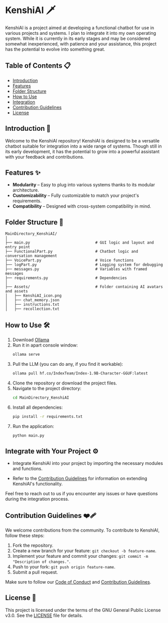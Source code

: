 # KenshiAI 🗡️

KenshiAI is a project aimed at developing a functional chatbot for use in various projects and systems. I plan to integrate it into my own operating system. While it is currently in its early stages and may be considered somewhat inexperienced, with patience and your assistance, this project has the potential to evolve into something great.

## Table of Contents 📋

- [Introduction](#introduction)
- [Features](#features)
- [Folder Structure](#folder-structure)
- [How to Use](#how-to-use)
- [Integration](#integration)
- [Contribution Guidelines](#contribution-guidelines)
- [License](#license)

## Introduction 🎩

Welcome to the KenshiAI repository! KenshiAI is designed to be a versatile chatbot suitable for integration into a wide range of systems. Though still in its early development, it has the potential to grow into a powerful assistant with your feedback and contributions.

## Features ✨

- **Modularity** – Easy to plug into various systems thanks to its modular architecture.
- **Customizability** – Fully customizable to match your project's requirements.
- **Compatibility** – Designed with cross-system compatibility in mind.

## Folder Structure 📁
```plaintext
MainDirectory_KenshiAI/
│
├── main.py                             # GUI logic and layout and entry point
├── FunctionalPart.py                   # Chatbot logic and conversation management
├── VoicePart.py                        # Voice functions
├── logPart.py                          # Logging system for debugging
├── messages.py                         # Variables with framed messages
├── requirements.py                     # Dependencies
│
├── Assets/                             # Folder containing AI avatars and assets
│   ├── KenshiAI_icon.png
│   ├── chat_memory.json
│   ├── instructions.txt
│   ├── recollection.txt
```

## How to Use 🛠️

1. Download [Ollama](https://ollama.com/download)
2. Run it in apart console window:
   ```bash
   ollama serve
   ```
3. Pull the LLM (you can do any, if you find it workable):
   ```bash
   ollama pull hf.co/IndexTeam/Index-1.9B-Character-GGUF:latest
   ```
4. Clone the repository or download the project files.
5. Navigate to the project directory:
   ```bash
   cd MainDirectory_KenshiAI
   ```
6. Install all dependencies:
   ```bash
   pip install -r requirements.txt
   ```
7. Run the application:
   ```bash
   python main.py
   ```

## Integrate with Your Project ⚙️
   - Integrate KenshiAI into your project by importing the necessary modules and functions.

   - Refer to the [Contribution Guidelines](CONTRIBUTING.md) for information on extending KenshiAI's functionality.

Feel free to reach out to us if you encounter any issues or have questions during the integration process.

## Contribution Guidelines ❤️‍🩹

We welcome contributions from the community. To contribute to KenshiAI, follow these steps:

1. Fork the repository.
2. Create a new branch for your feature: `git checkout -b feature-name`.
3. Implement your feature and commit your changes: `git commit -m "Description of changes."`.
4. Push to your fork: `git push origin feature-name`.
5. Submit a pull request.

Make sure to follow our [Code of Conduct](CODE_OF_CONDUCT.md) and [Contribution Guidelines](CONTRIBUTING.md).

## License 📜

This project is licensed under the terms of the GNU General Public License v3.0. See the [LICENSE](LICENSE) file for details.
